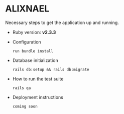 # ALIXNAEL

Necessary steps to get the application up and running.

* Ruby version: **v2.3.3**

* Configuration
    ```
    run bundle install
    ```

* Database initialization
    ```
    rails db:setup && rails db:migrate
    ```

* How to run the test suite
    ```
    rails qa
    ```

* Deployment instructions
    ```
    coming soon
    ```
